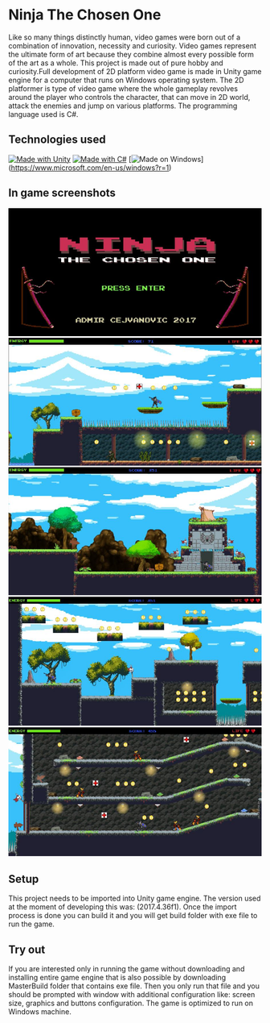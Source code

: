 # Ninja The Chosen One

Like so many things distinctly human, video games were born out of a combination of innovation, necessity and curiosity. Video games represent the ultimate form of art because they combine almost every possible form of the art as a whole. This project is made out of pure hobby and curiosity.Full development of 2D platform video game is made in Unity game engine for a computer that runs on Windows operating system. The 2D platformer is type of video game where the whole gameplay revolves around the player who controls the character, that can move in 2D world, attack the enemies and jump on various platforms. The programming language used is C#.

## Technologies used

[![Made with Unity](https://img.shields.io/badge/Made%20with-Unity-57b9d3.svg?style=for-the-badge&logo=unity)](https://unity3d.com)
[![Made with C#](https://img.shields.io/badge/c%23-%23239120.svg?style=for-the-badge&logo=csharp&logoColor=white)](https://learn.microsoft.com/en-us/dotnet/csharp/)
[![Made on Windows](https://img.shields.io/badge/Windows-0078D6?style=for-the-badge&logo=windows&logoColor=white)] (https://www.microsoft.com/en-us/windows?r=1)

## In game screenshots

![Start Screen](ReadmeImages/StartScreen.jpg)
![Level One Start](ReadmeImages/LevelOneStart.jpg)
![Level One End](ReadmeImages/LevelOneEnd.jpg)
![Level Two Start](ReadmeImages/LevelTwoStart.jpg)
![Level Two Multiple Enemies](ReadmeImages/LevelTwoMultipleEnemies.jpg)

## Setup

This project needs to be imported into Unity game engine. The version used at the moment of developing this was: (2017.4.36f1). Once the import process is done you can build it and you will get build folder with exe file to run the game.

## Try out

If you are interested only in running the game without downloading and installing entire game engine that is also possible by downloading MasterBuild folder that contains exe file. Then you only run that file and you should be prompted with window with additional configuration like: screen size, graphics and buttons configuration. The game is optimized to run on Windows machine.

